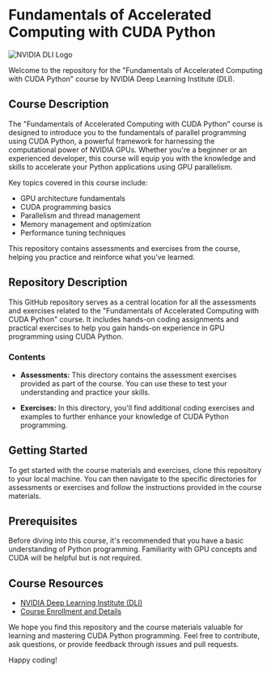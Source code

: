 # Fundamentals of Accelerated Computing with CUDA Python

![NVIDIA DLI Logo](https://www.nvidia.com/content/dam/en-zz/Solutions/deep-learning/dli/teaser/hero/dli-logo-hero.jpg)

Welcome to the repository for the "Fundamentals of Accelerated Computing with CUDA Python" course by NVIDIA Deep Learning Institute (DLI).

## Course Description
The "Fundamentals of Accelerated Computing with CUDA Python" course is designed to introduce you to the fundamentals of parallel programming using CUDA Python, a powerful framework for harnessing the computational power of NVIDIA GPUs. Whether you're a beginner or an experienced developer, this course will equip you with the knowledge and skills to accelerate your Python applications using GPU parallelism.

Key topics covered in this course include:
- GPU architecture fundamentals
- CUDA programming basics
- Parallelism and thread management
- Memory management and optimization
- Performance tuning techniques

This repository contains assessments and exercises from the course, helping you practice and reinforce what you've learned.

## Repository Description
This GitHub repository serves as a central location for all the assessments and exercises related to the "Fundamentals of Accelerated Computing with CUDA Python" course. It includes hands-on coding assignments and practical exercises to help you gain hands-on experience in GPU programming using CUDA Python.

### Contents
- **Assessments:** This directory contains the assessment exercises provided as part of the course. You can use these to test your understanding and practice your skills.

- **Exercises:** In this directory, you'll find additional coding exercises and examples to further enhance your knowledge of CUDA Python programming.

## Getting Started
To get started with the course materials and exercises, clone this repository to your local machine. You can then navigate to the specific directories for assessments or exercises and follow the instructions provided in the course materials.

## Prerequisites
Before diving into this course, it's recommended that you have a basic understanding of Python programming. Familiarity with GPU concepts and CUDA will be helpful but is not required.

## Course Resources
- [NVIDIA Deep Learning Institute (DLI)](https://www.nvidia.com/en-us/deep-learning-ai/education/)
- [Course Enrollment and Details](https://www.nvidia.com/en-us/training/courses/fundamentals-of-accelerated-computing-with-cuda-python/)

We hope you find this repository and the course materials valuable for learning and mastering CUDA Python programming. Feel free to contribute, ask questions, or provide feedback through issues and pull requests.

Happy coding!
